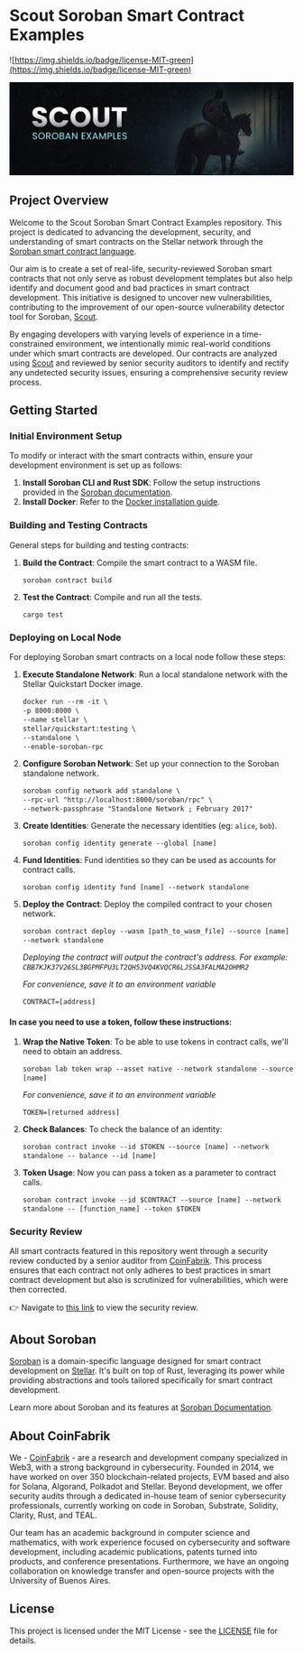 # Scout Soroban Smart Contract Examples

![https://img.shields.io/badge/license-MIT-green](https://img.shields.io/badge/license-MIT-green)

<p align="center">
  <img src="banner.jpg" alt="Scout in a Dark Forest" center  />
</p>

## Project Overview

Welcome to the Scout Soroban Smart Contract Examples repository. This project is dedicated to advancing the development, security, and understanding of smart contracts on the Stellar network through the [Soroban smart contract language](https://soroban.stellar.org/docs). 

Our aim is to create a set of real-life, security-reviewed Soroban smart contracts that not only serve as robust development templates but also help identify and document good and bad practices in smart contract development. This initiative is designed to uncover new vulnerabilities, contributing to the improvement of our open-source vulnerability detector tool for Soroban, [Scout](https://github.com/CoinFabrik/scout-soroban).

By engaging developers with varying levels of experience in a time-constrained environment, we intentionally mimic real-world conditions under which smart contracts are developed. Our contracts are analyzed using [Scout](https://github.com/CoinFabrik/scout-soroban) and reviewed by senior security auditors to identify and rectify any undetected security issues, ensuring a comprehensive security review process.

## Getting Started

### Initial Environment Setup

To modify or interact with the smart contracts within, ensure your development environment is set up as follows:

1. **Install Soroban CLI and Rust SDK**: Follow the setup instructions provided in the [Soroban documentation](https://soroban.stellar.org/docs/getting-started/setup).
2. **Install Docker**: Refer to the [Docker installation guide](https://docs.docker.com/get-docker/).

### Building and Testing Contracts

General steps for building and testing contracts:

1. **Build the Contract**: Compile the smart contract to a WASM file.

	```console
	soroban contract build
	```
2. **Test the Contract**: Compile and run all the tests.
   
	```console
	cargo test
	```
 
### Deploying on Local Node

For deploying Soroban smart contracts on a local node follow these steps:

1. **Execute Standalone Network**: Run a local standalone network with the Stellar Quickstart Docker image.

	```console
	docker run --rm -it \
	-p 8000:8000 \
	--name stellar \
	stellar/quickstart:testing \
	--standalone \
	--enable-soroban-rpc
	```

2. **Configure Soroban Network**: Set up your connection to the Soroban standalone network.

	```console
	soroban config network add standalone \
   	--rpc-url "http://localhost:8000/soroban/rpc" \
   	--network-passphrase "Standalone Network ; February 2017"
	```
3. **Create Identities**: Generate the necessary identities (eg: `alice`, `bob`).

	```console
	soroban config identity generate --global [name]
	```
4. **Fund Identities**: Fund identities so they can be used as accounts for contract calls.

 	```console
  	soroban config identity fund [name] --network standalone
  	```

5. **Deploy the Contract**: Deploy the compiled contract to your chosen network.

	```console
	soroban contract deploy --wasm [path_to_wasm_file] --source [name] --network standalone
	```

 	_Deploying the contract will output the contract's address. For example: 						`CBB7KJK37V26SL3BGPMFPU3LT2QH53VQ4KVQCR6LJSSA3FALMA2OHMR2`_

	_For convenience, save it to an environment variable_

	```console
 	CONTRACT=[address]
 	```

#### In case you need to use a token, follow these instructions:

1. **Wrap the Native Token**: To be able to use tokens in contract calls, we'll need to obtain an address.

   	```console
	soroban lab token wrap --asset native --network standalone --source [name]
	```
    
   	_For convenience, save it to an environment variable_

	```console
 	TOKEN=[returned address]
 	```

 2. **Check Balances**: To check the balance of an identity:

 	```console
	soroban contract invoke --id $TOKEN --source [name] --network standalone -- balance --id [name]
	```

3. **Token Usage**: Now you can pass a token as a parameter to contract calls.
  
   	```console
	soroban contract invoke --id $CONTRACT --source [name] --network standalone -- [function_name] --token $TOKEN
	```

### Security Review

All smart contracts featured in this repository went through a security review conducted by a senior auditor from [CoinFabrik](https://www.coinfabrik.com/). This  process ensures that each contract not only adheres to best practices in smart contract development but also is scrutinized for vulnerabilities, which were then corrected.

:point_right: Navigate to [this link](https://github.com/CoinFabrik/scout-soroban-examples/blob/main/security-review/README.md) to view the security review.

## About Soroban

[Soroban](https://soroban-lang.github.io/) is a domain-specific language designed for smart contract development on [Stellar](https://stellar.org/). It's built on top of Rust, leveraging its power while providing abstractions and tools tailored specifically for smart contract development. 

Learn more about Soroban and its features at [Soroban Documentation](https://soroban.stellar.org/docs/).

## About CoinFabrik

We - [CoinFabrik](https://www.coinfabrik.com/) - are a research and development company specialized in Web3, with a strong background in cybersecurity. Founded in 2014, we have worked on over 350 blockchain-related projects, EVM based and also for Solana, Algorand, Polkadot and Stellar. Beyond development, we offer security audits through a dedicated in-house team of senior cybersecurity professionals, currently working on code in Soroban, Substrate, Solidity, Clarity, Rust, and TEAL.

Our team has an academic background in computer science and mathematics, with work experience focused on cybersecurity and software development, including academic publications, patents turned into products, and conference presentations. Furthermore, we have an ongoing collaboration on knowledge transfer and open-source projects with the University of Buenos Aires.


## License

This project is licensed under the MIT License - see the [LICENSE](LICENSE) file for details.



